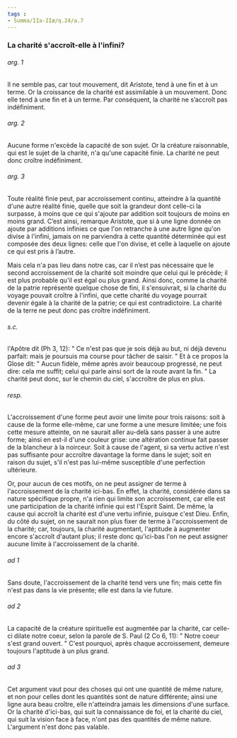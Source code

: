 ```yaml
---
tags : 
- Summa/IIa-IIæ/q.24/a.7
---
```


### La charité s'accroît-elle à l'infini?

###### arg. 1
Il ne semble pas, car tout mouvement, dit Aristote, tend à une fin et à un terme. Or la croissance de la charité est assimilable à un mouvement. Donc elle tend à une fin et à un terme. Par conséquent, la charité ne s’accroît pas indéfiniment. 

###### arg. 2
Aucune forme n'excède la capacité de son sujet. Or la créature raisonnable, qui est le sujet de la charité, n'a qu'une capacité finie. La charité ne peut donc croître indéfiniment. 

###### arg. 3
Toute réalité finie peut, par accroissement continu, atteindre à la quantité d'une autre réalité finie, quelle que soit la grandeur dont celle-ci la surpasse, à moins que ce qui s'ajoute par addition soit toujours de moins en moins grand. C’est ainsi, remarque Aristote, que si à une ligne donnée on ajoute par additions infinies ce que l'on retranche à une autre ligne qu'on divise à l'infini, jamais on ne parviendra à cette quantité déterminée qui est composée des deux lignes: celle que l'on divise, et celle à laquelle on ajoute ce qui est pris à l’autre. 

Mais cela n'a pas lieu dans notre cas, car il n’est pas nécessaire que le second accroissement de la charité soit moindre que celui qui le précède; il est plus probable qu'il est égal ou plus grand. Ainsi donc, comme la charité de la patrie représente quelque chose de fini, il s'ensuivrait, si la charité du voyage pouvait croître à l'infini, que cette charité du voyage pourrait devenir égale à la charité de la patrie; ce qui est contradictoire. La charité de la terre ne peut donc pas croître indéfiniment. 

###### s.c.
l'Apôtre dit (Ph 3, 12): " Ce n'est pas que je sois déjà au but, ni déjà devenu parfait: mais je poursuis ma course pour tâcher de saisir. " Et à ce propos la Glose dit: " Aucun fidèle, même après avoir beaucoup progressé, ne peut dire: cela me suffit; celui qui parle ainsi sort de la route avant la fin. " La charité peut donc, sur le chemin du ciel, s'accroître de plus en plus. 

###### resp.
L'accroissement d'une forme peut avoir une limite pour trois raisons: soit à cause de la forme elle-même, car une forme a une mesure limitée; une fois cette mesure atteinte, on ne saurait aller au-delà sans passer à une autre forme; ainsi en est-il d'une couleur grise: une altération continue fait passer de la blancheur à la noirceur. Soit à cause de l'agent, si sa vertu active n'est pas suffisante pour accroître davantage la forme dans le sujet; soit en raison du sujet, s'il n'est pas lui-même susceptible d'une perfection ultérieure. 

Or, pour aucun de ces motifs, on ne peut assigner de terme à l'accroissement de la charité ici-bas. En effet, la charité, considérée dans sa nature spécifique propre, n'a rien qui limite son accroissement, car elle est une participation de la charité infinie qui est l'Esprit Saint. De même, la cause qui accroît la charité est d'une vertu infinie, puisque c'est Dieu. Enfin, du côté du sujet, on ne saurait non plus fixer de terme à l'accroissement de la charité; car, toujours, la charité augmentant, l'aptitude à augmenter encore s'accroît d'autant plus; il reste donc qu'ici-bas l'on ne peut assigner aucune limite à l'accroissement de la charité. 

###### ad 1
Sans doute, l'accroissement de la charité tend vers une fin; mais cette fin n'est pas dans la vie présente; elle est dans la vie future. 

###### ad 2
La capacité de la créature spirituelle est augmentée par la charité, car celle-ci dilate notre coeur, selon la parole de S. Paul (2 Co 6, 11): " Notre coeur s'est grand ouvert. " C'est pourquoi, après chaque accroissement, demeure toujours l'aptitude à un plus grand. 

###### ad 3
Cet argument vaut pour des choses qui ont une quantité de même nature, et non pour celles dont les quantités sont de nature différente; ainsi une ligne aura beau croître, elle n'atteindra jamais les dimensions d'une surface. Or la charité d'ici-bas, qui suit la connaissance de foi, et la charité du ciel, qui suit la vision face à face, n'ont pas des quantités de même nature. L'argument n'est donc pas valable. 

